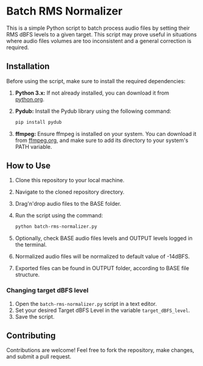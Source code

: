# Batch RMS Normalizer

This is a simple Python script to batch process audio files by setting their RMS dBFS levels to a given target. This script may prove useful in situations where audio files volumes are too inconsistent and a general correction is required.

## Installation

Before using the script, make sure to install the required dependencies:

1. **Python 3.x:** If not already installed, you can download it from [python.org](https://www.python.org/downloads/).

2. **Pydub:** Install the Pydub library using the following command:

    ```bash
    pip install pydub
    ```

3. **ffmpeg:** Ensure ffmpeg is installed on your system. You can download it from [ffmpeg.org](https://ffmpeg.org/download.html), and make sure to add its directory to your system's PATH variable.

## How to Use

1. Clone this repository to your local machine.
2. Navigate to the cloned repository directory.
3. Drag'n'drop audio files to the BASE folder.
4. Run the script using the command:

    ```bash
    python batch-rms-normalizer.py
    ```

5. Optionally, check BASE audio files levels and OUTPUT levels logged in the terminal.
6. Normalized audio files will be normalized to default value of -14dBFS.
7. Exported files can be found in OUTPUT folder, according to BASE file structure.

### Changing target dBFS level
1. Open the `batch-rms-normalizer.py` script in a text editor.
2. Set your desired Target dBFS Level in the variable `target_dBFS_level`.
3. Save the script.

## Contributing

Contributions are welcome! Feel free to fork the repository, make changes, and submit a pull request.
